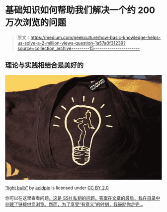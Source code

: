 # 基础知识如何帮助我们解决一个约 200 万次浏览的问题

> 原文：<https://medium.com/geekculture/how-basic-knowledge-helps-us-solve-a-2-million-views-question-1a57a0f31239?source=collection_archive---------15----------------------->

## 理论与实践相结合是美好的

![](img/f4b39b21d76d6a1d558e45eae3db3a3f.png)

[“light bulb”](https://www.flickr.com/photos/7870246@N03/5807285798) by [acidpix](https://www.flickr.com/photos/7870246@N03) is licensed under [CC BY 2.0](https://creativecommons.org/licenses/by/2.0/?ref=ccsearch&atype=rich)

你可以在这里查看问题[。这是 SSH 私钥的问题。答案在文章的最后，我在目录中创建了链接供您浏览。然而，为了享受“有意义”的时刻，我鼓励你走完…](https://stackoverflow.com/questions/9270734/ssh-permissions-are-too-open-error)